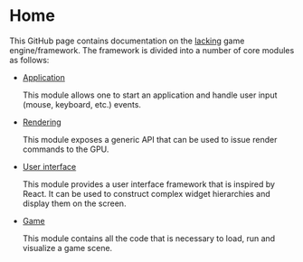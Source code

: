 # Home

This GitHub page contains documentation on the [lacking](https://github.com/mokiat/lacking/) game engine/framework. The framework is divided into a number of core modules as follows:

* [Application](./application/index.md)

    This module allows one to start an application and handle user input (mouse, keyboard, etc.) events.

* [Rendering](./rendering/index.md)

    This module exposes a generic API that can be used to issue render commands to the GPU.

* [User interface](./user-interface/index.md)

    This module provides a user interface framework that is inspired by React. It can be used to construct complex widget hierarchies and display them on the screen.

* [Game](./game/index.md)

    This module contains all the code that is necessary to load, run and visualize a game scene.
